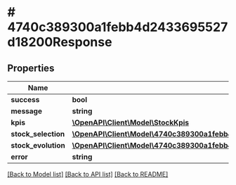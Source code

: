 # # 4740c389300a1febb4d2433695527d18200Response

## Properties

Name | Type | Description | Notes
------------ | ------------- | ------------- | -------------
**success** | **bool** |  | [optional]
**message** | **string** |  | [optional]
**kpis** | [**\OpenAPI\Client\Model\StockKpis**](StockKpis.md) |  | [optional]
**stock_selection** | [**\OpenAPI\Client\Model\4740c389300a1febb4d2433695527d18200ResponseStockSelectionInner[]**](4740c389300a1febb4d2433695527d18200ResponseStockSelectionInner.md) |  | [optional]
**stock_evolution** | [**\OpenAPI\Client\Model\4740c389300a1febb4d2433695527d18200ResponseStockEvolution**](4740c389300a1febb4d2433695527d18200ResponseStockEvolution.md) |  | [optional]
**error** | **string** |  | [optional]

[[Back to Model list]](../../README.md#models) [[Back to API list]](../../README.md#endpoints) [[Back to README]](../../README.md)
